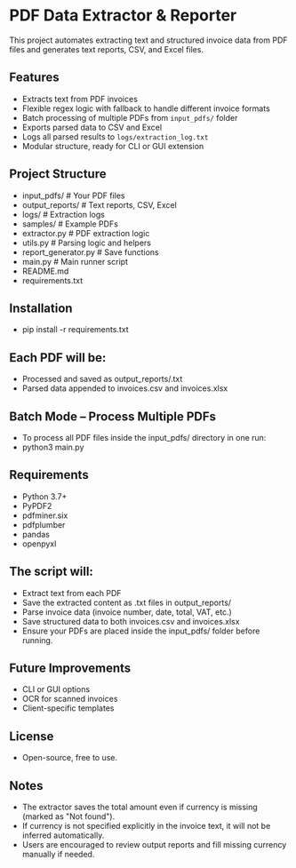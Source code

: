 # PDF Data Extractor & Reporter

This project automates extracting text and structured invoice data from PDF files and generates text reports, CSV, and Excel files.

## Features

- Extracts text from PDF invoices
- Flexible regex logic with fallback to handle different invoice formats
- Batch processing of multiple PDFs from `input_pdfs/` folder
- Exports parsed data to CSV and Excel
- Logs all parsed results to `logs/extraction_log.txt`
- Modular structure, ready for CLI or GUI extension

## Project Structure

- input_pdfs/ # Your PDF files
- output_reports/ # Text reports, CSV, Excel
- logs/ # Extraction logs
- samples/ # Example PDFs
- extractor.py # PDF extraction logic
- utils.py # Parsing logic and helpers
- report_generator.py # Save functions
- main.py # Main runner script
- README.md
- requirements.txt

## Installation

- pip install -r requirements.txt

## Each PDF will be:

- Processed and saved as output_reports/<filename>.txt
- Parsed data appended to invoices.csv and invoices.xlsx

## Batch Mode – Process Multiple PDFs

- To process all PDF files inside the input_pdfs/ directory in one run:
- python3 main.py

## Requirements

- Python 3.7+
- PyPDF2
- pdfminer.six
- pdfplumber
- pandas
- openpyxl

## The script will:

- Extract text from each PDF
- Save the extracted content as .txt files in output_reports/
- Parse invoice data (invoice number, date, total, VAT, etc.)
- Save structured data to both invoices.csv and invoices.xlsx
- Ensure your PDFs are placed inside the input_pdfs/ folder before running.

## Future Improvements

- CLI or GUI options
- OCR for scanned invoices
- Client-specific templates

## License
- Open-source, free to use.

## Notes

- The extractor saves the total amount even if currency is missing (marked as "Not found").
- If currency is not specified explicitly in the invoice text, it will not be inferred automatically.
- Users are encouraged to review output reports and fill missing currency manually if needed.
